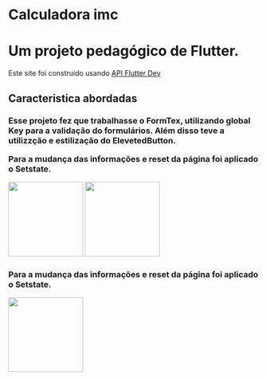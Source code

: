 # Calculadora imc

<h1>Um projeto pedagógico de Flutter.</h1>

Este site foi construído usando [API Flutter Dev](https://api.flutter.dev/flutter/material/material-library.html)

<h2>Caracteristica abordadas</h2>
<h3>
Esse projeto fez que trabalhasse o FormTex, utilizando global Key  para a validação do formulários. 
Além disso teve a utilizzção e estilização do ElevetedButton. 

Para a mudança das informações e reset da página foi aplicado o Setstate. 
</h3>
<img src="https://user-images.githubusercontent.com/79486830/170839588-8643e11e-c2db-41e6-8b23-081a7b019346.png" heigth='150' width='150'>
<img src= "https://user-images.githubusercontent.com/79486830/170839678-5661285e-e69e-4c97-a24a-15ad43974082.png" heigth='150' width='150'>
<h3>Para a mudança das informações e reset da página foi aplicado o Setstate.</h3>
<img src= "https://user-images.githubusercontent.com/79486830/170839700-75daaa1a-1576-4486-bbb5-210c4c0b3e96.png" heigth='150' width='150'>



